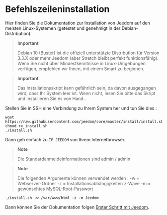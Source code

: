 # Befehlszeileninstallation

Hier finden Sie die Dokumentation zur Installation von Jeedom auf den meisten Linux-Systemen (getestet und genehmigt in der Debian-Distribution).

> **Important**
>
> Debian 10 (Buster) ist die offiziell unterstützte Distribution für Version 3.3.X oder mehr Jeedom (aber Stretch bleibt perfekt funktionsfähig). Wenn Sie nicht über Mindestkenntnisse in Linux-Umgebungen verfügen, empfehlen wir Ihnen, mit einem Smart zu beginnen.

> **Important**
>
> Das Installationsskript kann gefährlich sein, da davon ausgegangen wird, dass Ihr System leer ist. Wenn nicht, lesen Sie bitte das Skript und installieren Sie es von Hand..

Stellen Sie in SSH eine Verbindung zu Ihrem System her und tun Sie dies :

````
wget https://raw.githubusercontent.com/jeedom/core/master/install/install.sh
chmod +x install.sh
./install.sh
````

Dann geh einfach zu ``IP_JEEDOM`` von Ihrem Internetbrowser.

> **Note**
>
> Die Standardanmeldeinformationen sind admin / admin

> **Note**
>
> Die folgenden Argumente können verwendet werden : -w = Webserver-Ordner -z = Installationsabhängigkeiten z-Wave -m = gewünschtes MySQL-Root-Passwort

````
./install.sh -w /var/www/html -z -m Jeedom
````

Dann können Sie der Dokumentation folgen [Erster Schritt mit Jeedom](https://doc.jeedom.com/de_DE/premiers-pas/index).
